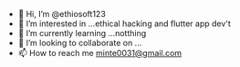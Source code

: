 - 👋 Hi, I’m @ethiosoft123
- 👀 I’m interested in ...ethical hacking and flutter app dev't
- 🌱 I’m currently learning ...notthing
- 💞️ I’m looking to collaborate on ...
- 📫 How to reach me minte0031@gmail.com

<!---
ethiosoft123/ethiosoft123 is a ✨ special ✨ repository because its `README.md` (this file) appears on your GitHub profile.
You can click the Preview link to take a look at your changes.
--->
